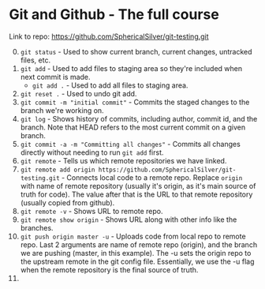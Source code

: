 # Git and Github - The full course

Link to repo: https://github.com/SphericalSilver/git-testing.git

0. `git status` - Used to show current branch, current changes, untracked files, etc.
1. `git add` - Used to add files to staging area so they're included when next commit is made.
   - `git add .` - Used to add all files to staging area.
2. `git reset .` - Used to undo git add.
3. `git commit -m "initial commit"` - Commits the staged changes to the branch we're working on.
4. `git log` - Shows history of commits, including author, commit id, and the branch. Note that HEAD refers to the most current commit on a given branch.
5. `git commit -a -m "Committing all changes"` - Commits all changes directly without needing to run `git add` first.
6. `git remote` - Tells us which remote repositories we have linked.
7. `git remote add origin https://github.com/SphericalSilver/git-testing.git` - Connects local code to a remote repo. Replace `origin` with name of remote repository (usually it's origin, as it's main source of truth for code). The value after that is the URL to that remote repository (usually copied from github).
8. `git remote -v` - Shows URL to remote repo.
9. `git remote show origin` - Shows URL along with other info like the branches.
10. `git push origin master -u` - Uploads code from local repo to remote repo. Last 2 arguments are name of remote repo (origin), and the branch we are pushing (master, in this example). The -u sets the origin repo to the upstream remote in the git config file. Essentially, we use the -u flag when the remote repository is the final source of truth.
11. 
